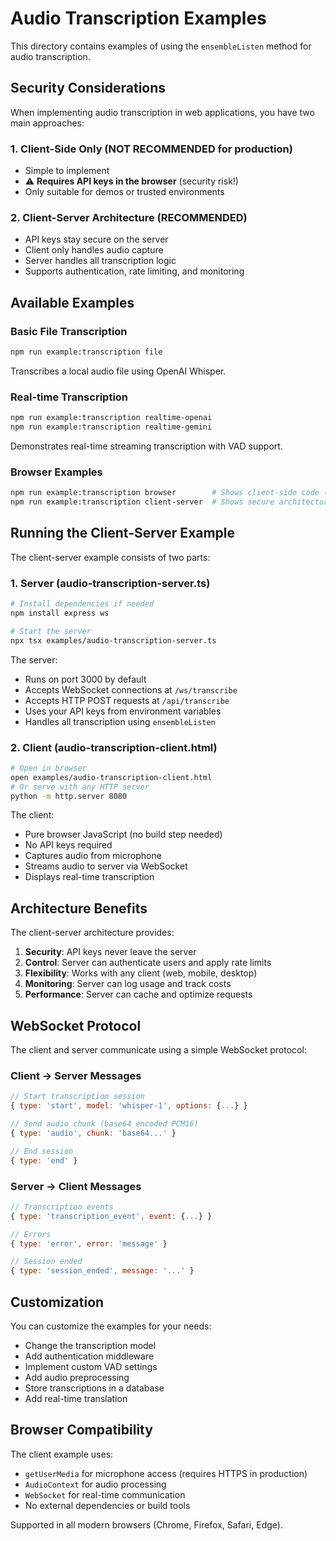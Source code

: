 # Audio Transcription Examples

This directory contains examples of using the `ensembleListen` method for audio transcription.

## Security Considerations

When implementing audio transcription in web applications, you have two main approaches:

### 1. Client-Side Only (NOT RECOMMENDED for production)
- Simple to implement
- ⚠️ **Requires API keys in the browser** (security risk!)
- Only suitable for demos or trusted environments

### 2. Client-Server Architecture (RECOMMENDED)
- API keys stay secure on the server
- Client only handles audio capture
- Server handles all transcription logic
- Supports authentication, rate limiting, and monitoring

## Available Examples

### Basic File Transcription
```bash
npm run example:transcription file
```
Transcribes a local audio file using OpenAI Whisper.

### Real-time Transcription
```bash
npm run example:transcription realtime-openai
npm run example:transcription realtime-gemini
```
Demonstrates real-time streaming transcription with VAD support.

### Browser Examples
```bash
npm run example:transcription browser        # Shows client-side code (insecure)
npm run example:transcription client-server  # Shows secure architecture
```

## Running the Client-Server Example

The client-server example consists of two parts:

### 1. Server (audio-transcription-server.ts)
```bash
# Install dependencies if needed
npm install express ws

# Start the server
npx tsx examples/audio-transcription-server.ts
```

The server:
- Runs on port 3000 by default
- Accepts WebSocket connections at `/ws/transcribe`
- Accepts HTTP POST requests at `/api/transcribe`
- Uses your API keys from environment variables
- Handles all transcription using `ensembleListen`

### 2. Client (audio-transcription-client.html)
```bash
# Open in browser
open examples/audio-transcription-client.html
# Or serve with any HTTP server
python -m http.server 8080
```

The client:
- Pure browser JavaScript (no build step needed)
- No API keys required
- Captures audio from microphone
- Streams audio to server via WebSocket
- Displays real-time transcription

## Architecture Benefits

The client-server architecture provides:

1. **Security**: API keys never leave the server
2. **Control**: Server can authenticate users and apply rate limits
3. **Flexibility**: Works with any client (web, mobile, desktop)
4. **Monitoring**: Server can log usage and track costs
5. **Performance**: Server can cache and optimize requests

## WebSocket Protocol

The client and server communicate using a simple WebSocket protocol:

### Client → Server Messages
```javascript
// Start transcription session
{ type: 'start', model: 'whisper-1', options: {...} }

// Send audio chunk (base64 encoded PCM16)
{ type: 'audio', chunk: 'base64...' }

// End session
{ type: 'end' }
```

### Server → Client Messages
```javascript
// Transcription events
{ type: 'transcription_event', event: {...} }

// Errors
{ type: 'error', error: 'message' }

// Session ended
{ type: 'session_ended', message: '...' }
```

## Customization

You can customize the examples for your needs:

- Change the transcription model
- Add authentication middleware
- Implement custom VAD settings
- Add audio preprocessing
- Store transcriptions in a database
- Add real-time translation

## Browser Compatibility

The client example uses:
- `getUserMedia` for microphone access (requires HTTPS in production)
- `AudioContext` for audio processing
- `WebSocket` for real-time communication
- No external dependencies or build tools

Supported in all modern browsers (Chrome, Firefox, Safari, Edge).